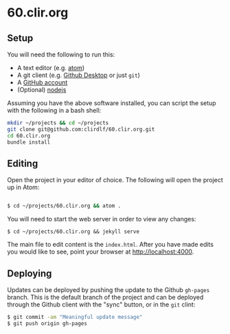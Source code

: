 # 60.clir.org

## Setup

You will need the following to run this:

- A text editor (e.g. [atom](https://atom.io))
- A git client (e.g. [Github Desktop](https://desktop.github.com/) or just `git`)
- A [GitHub account](httsp://github.com)
- (Optional) [nodejs](https://nodejs.org/en/)

Assuming you have the above software installed, you can script the setup with the following in a bash shell:

```bash
mkdir ~/projects && cd ~/projects
git clone git@github.com:clirdlf/60.clir.org.git
cd 60.clir.org
bundle install
```

## Editing

Open the project in your editor of choice. The following will open the
project up in Atom:

```bash

$ cd ~/projects/60.clir.org && atom .
```

You will need to start the web server in order to view any changes:

```base
$ cd ~/projects/60.clir.org && jekyll serve
```

The main file to edit content is the `index.html`. After you have made
edits you would like to see, point your browser at
[http://localhost:4000](http://localhost:4000).

## Deploying

Updates can be deployed by pushing the update to the Github `gh-pages`
branch. This is the default branch of the project and can be deployed
through the Github client with the "sync" button, or in the `git` clint:

```bash
$ git commit -am "Meaningful update message"
$ git push origin gh-pages
```
